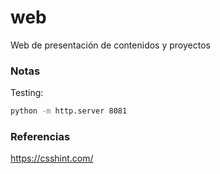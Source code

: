 # web
Web de presentación de contenidos y proyectos

### Notas
Testing: 
```bash
python -m http.server 8081
```

### Referencias 
https://csshint.com/
